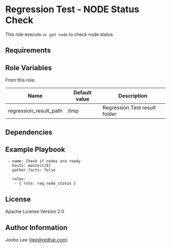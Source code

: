 Regression Test - NODE Status Check
============

This role execute `oc get node` to check node status

Requirements
------------

Role Variables
--------------

From this role:

| Name                    | Default value                                 | Description                                                                 |
|-------------------------|-----------------------------------------------|-----------------------------------------------------------------------------|
| regression_result_path  | /tmp                                          | Regression Test result folder                                               |

Dependencies
------------


Example Playbook
----------------

```
 - name: Check if nodes are ready
   hosts: masters[0]
   gather_facts: false

   roles:
    - { role: reg_node_status }

```

License
-------

Apache License Version 2.0

Author Information
------------------

Jooho Lee (jlee@redhat.com)
